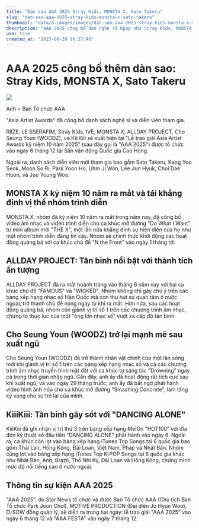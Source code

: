 ```yaml
---
title: "Dàn sao AAA 2025 Stray Kids, MONSTA X, Sato Takeru"
slug: "dan-sao-aaa-2025-stray-kids-monsta-x-sato-takeru"
thumbnail: "data/6.images/images/dan-sao-aaa-2025-stray-kids-monsta-x-sato-takeru.webp"
description: "AAA 2025 công bố dàn nghệ sĩ Kpop như Stray Kids, MONSTA X, RIIZE, LE SSERAFIM, IVE và diễn viên Sato Takeru sẽ tham gia lễ trao giải."
use: true
created_at: "2025-08-29 18:37:46"
---
```


# AAA 2025 công bố thêm dàn sao: Stray Kids, MONSTA X, Sato Takeru

![](/images/20250829-00000127-kstylens-000-1-view.webp)

Ảnh = Ban Tổ chức AAA

"Asia Artist Awards" đã công bố danh sách nghệ sĩ và diễn viên tham gia.

RIIZE, LE SSERAFIM, Stray Kids, IVE, MONSTA X, ALLDAY PROJECT, Cho Seung Youn (WOODZ), và KiiiKiii sẽ xuất hiện tại "Lễ trao giải Asia Artist Awards kỷ niệm 10 năm 2025" (sau đây gọi là "AAA 2025") được tổ chức vào ngày 6 tháng 12 tại Sân vận động Quốc gia Cao Hùng.

Ngoài ra, danh sách diễn viên mới tham gia bao gồm Sato Takeru, Kang Yoo Seok, Moon So Ri, Park Yoon Ho, Uhm Ji Won, Lee Jun Hyuk, Choi Dae Hoon, và Joo Young Woo.

## MONSTA X kỷ niệm 10 năm ra mắt và tái khẳng định vị thế nhóm trình diễn

MONSTA X, nhóm đã kỷ niệm 10 năm ra mắt trong năm nay, đã công bố video âm nhạc và video trình diễn cho ca khúc mở đường "Do What I Want" từ mini album mới "THE X", một lần nữa khẳng định sự hiện diện của họ như một nhóm trình diễn đáng tin cậy. Nhóm sẽ chính thức khởi động các hoạt động quảng bá với ca khúc chủ đề "N the Front" vào ngày 1 tháng tới.

## ALLDAY PROJECT: Tân binh nổi bật với thành tích ấn tượng

ALLDAY PROJECT đã ra mắt hoành tráng vào tháng 6 năm nay với hai ca khúc chủ đề "FAMOUS" và "WICKED". Nhóm không chỉ gây chú ý trên các bảng xếp hạng nhạc số Hàn Quốc mà còn thu hút sự quan tâm ở nước ngoài, trở thành chủ đề nóng ngay từ khi ra mắt. Hơn nữa, sau các hoạt động quảng bá, nhóm còn giành vị trí số 1 trên các chương trình âm nhạc, chứng tỏ thực lực của một "ông lớn nhạc số" vượt xa cấp độ tân binh.

## Cho Seung Youn (WOODZ) trở lại mạnh mẽ sau xuất ngũ

Cho Seung Youn (WOODZ) đã trở thành nhân vật chính của một làn sóng mới khi giành vị trí số 1 trên các bảng xếp hạng nhạc số và cả các chương trình âm nhạc truyền hình mặt đất với ca khúc tự sáng tác "Drowning" ngay cả trong thời gian nhập ngũ. Gần đây, anh ấy đã hoạt động rất tích cực sau khi xuất ngũ, và vào ngày 29 tháng trước, anh ấy đã bất ngờ phát hành video hình ảnh hóa cho ca khúc mở đường "Smashing Concrete", làm tăng kỳ vọng cho sự trở lại của mình.

## KiiiKiii: Tân binh gây sốt với "DANCING ALONE"

KiiiKiii đã ghi nhận vị trí thứ 3 trên bảng xếp hạng MelOn "HOT100" với đĩa đơn kỹ thuật số đầu tiên "DANCING ALONE" phát hành vào ngày 6. Ngoài ra, ca khúc còn lọt vào bảng xếp hạng iTunes Top Songs tại 6 quốc gia bao gồm Thái Lan, Hồng Kông, Đài Loan, Việt Nam, Pháp và Nhật Bản. Nhóm cũng lọt vào bảng xếp hạng iTunes Top K-POP Songs tại 6 quốc gia khác như Nhật Bản, Anh, Brazil, Thổ Nhĩ Kỳ, Đài Loan và Hồng Kông, chứng minh mức độ nổi tiếng cao ở nước ngoài.

## Thông tin sự kiện AAA 2025

"AAA 2025", do Star News tổ chức và được Ban Tổ chức AAA (Chủ tịch Ban Tổ chức Park Joon Chul), MOTIVE PRODUCTION (Đại diện Jo Hyun Woo), D-SOW đồng quản lý, sẽ diễn ra trong hai ngày: lễ trao giải "AAA 2025" vào ngày 6 tháng 12 và "AAA FESTA" vào ngày 7 tháng 12.